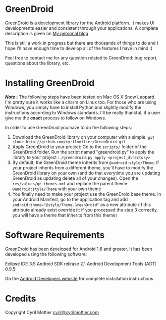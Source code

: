 GreenDroid
==========
 
GreenDroid is a development library for the Android platform. It makes UI developments easier and consistent through your applications. A complete description is given on [My personal blog][]

This is still a work in progress but there are thousands of things to do and I hope I'll have enough time to develop all of the features I have in mind :)

Feel free to contact me for any question related to GreenDroid: bug report, questions about the library, etc.

Installing GreenDroid
=====================

***Note :*** The following steps have been tested on Mac OS X Snow Leopard. I'm pretty sure it works like a charm on Linux too. For those who are using Windows, you simply have to install Python and slightly modify the instructions according to Windows standards. I'll be really thankful, if a user give me the **exact** process to follow on Windows.
                  
In order to use GreenDroid you have to do the following steps:

1. Download the GreenDroid library on your computer with a simple: `git clone http://github.com/cyrilmottier/GreenDroid.git`
2. Apply GreenDroid to your project: Go to the `scripts/` folder of the GreenDroid folder. Run the script named "greendroid.py" to apply the library to your project :`./greendroid.py apply <project_directory>`
3. By default, the GreenDroid theme inherits from `@android:style/Theme`. If your project inherits from a different theme, you'll have to modify the GreenDroid library on your own (and do that everytime you are updating GreenDroid as updating delete all of your changes). Open the `res/values/gd_themes.xml` and replace the parent theme `@android:style/Theme` with your own theme
4. You finally need to make your project use the GreenDroid base theme. In your Android Manifest, go to the application tag and add `android:theme="@style/Theme.GreenDroid"` as a new attribute (if this attribute already exist override it: if you processed the step 3 correctly, you will have a theme that inherits from this theme)

Software Requirements
=====================
 
GreenDroid has been developed for Android 1.6 and greater. It has been developed using the following software:
 
  Eclipse IDE 3.5
  Android SDK release 2.1
  Android Development Tools (ADT) 0.9.5
 
Go the [Android Developers website][] for complete installation instructions
 
Credits
=======
 
Copyright Cyril Mottier <cyril@cyrilmottier.com>

[Android Developers website]: http://d.android.com/sdk/installing.html
[My personal blog]: http://android.cyrilmottier.com/?p=240